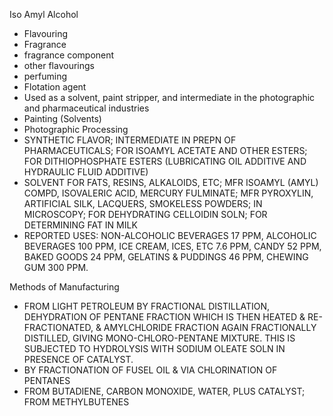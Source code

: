Iso Amyl Alcohol

* Flavouring  
* Fragrance  
* fragrance component  
* other flavourings  
* perfuming  
* Flotation agent  
* Used as a solvent, paint stripper, and intermediate in the photographic and pharmaceutical industries  
* Painting (Solvents)   
* Photographic Processing   
* SYNTHETIC FLAVOR; INTERMEDIATE IN PREPN OF PHARMACEUTICALS; FOR ISOAMYL ACETATE AND OTHER ESTERS; FOR DITHIOPHOSPHATE ESTERS (LUBRICATING OIL ADDITIVE AND HYDRAULIC FLUID ADDITIVE)  
* SOLVENT FOR FATS, RESINS, ALKALOIDS, ETC; MFR ISOAMYL (AMYL) COMPD, ISOVALERIC ACID, MERCURY FULMINATE; MFR PYROXYLIN, ARTIFICIAL SILK, LACQUERS, SMOKELESS POWDERS; IN MICROSCOPY; FOR DEHYDRATING CELLOIDIN SOLN; FOR DETERMINING FAT IN MILK  
* REPORTED USES: NON-ALCOHOLIC BEVERAGES 17 PPM, ALCOHOLIC BEVERAGES 100 PPM, ICE CREAM, ICES, ETC 7.6 PPM, CANDY 52 PPM, BAKED GOODS 24 PPM, GELATINS & PUDDINGS 46 PPM, CHEWING GUM 300 PPM.

Methods of Manufacturing

* FROM LIGHT PETROLEUM BY FRACTIONAL DISTILLATION, DEHYDRATION OF PENTANE FRACTION WHICH IS THEN HEATED & RE-FRACTIONATED, & AMYLCHLORIDE FRACTION AGAIN FRACTIONALLY DISTILLED, GIVING MONO-CHLORO-PENTANE MIXTURE. THIS IS SUBJECTED TO HYDROLYSIS WITH SODIUM OLEATE SOLN IN PRESENCE OF CATALYST.  
* BY FRACTIONATION OF FUSEL OIL & VIA CHLORINATION OF PENTANES  
* FROM BUTADIENE, CARBON MONOXIDE, WATER, PLUS CATALYST; FROM METHYLBUTENES
